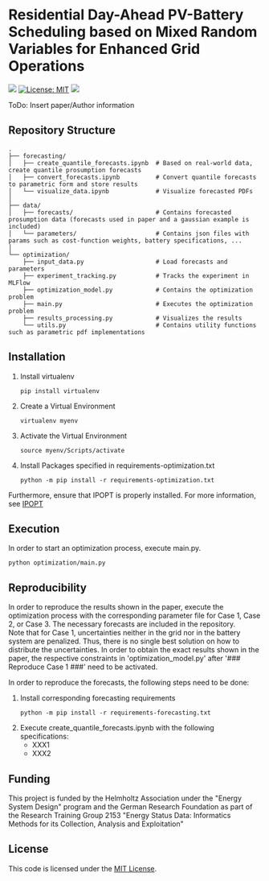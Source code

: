 # Residential Day-Ahead PV-Battery Scheduling based on Mixed Random Variables for Enhanced Grid Operations

[![](https://img.shields.io/badge/Python-3.12+-blue.svg)](https://www.python.org/downloads/)
[![License: MIT](https://img.shields.io/badge/License-MIT-yellow.svg)](https://opensource.org/licenses/MIT)
[![](https://img.shields.io/badge/Contact-janik.pinter%40kit.edu-orange?label=Contact)](janik.pinter@kit.edu)

ToDo: Insert paper/Author information

## Repository Structure
```
.
├── forecasting/ 
│   ├── create_quantile_forecasts.ipynb  # Based on real-world data, create quantile prosumption forecasts
│   ├── convert_forecasts.ipynb          # Convert quantile forecasts to parametric form and store results
│   └── visualize_data.ipynb             # Visualize forecasted PDFs
│
├── data/
│   ├── forecasts/                       # Contains forecasted prosumption data (forecasts used in paper and a gaussian example is included)
│   └── parameters/                      # Contains json files with params such as cost-function weights, battery specifications, ...
│
└── optimization/ 
    ├── input_data.py                    # Load forecasts and parameters
    ├── experiment_tracking.py           # Tracks the experiment in MLFlow
    ├── optimization_model.py            # Contains the optimization problem
    ├── main.py                          # Executes the optimization problem
    ├── results_processing.py            # Visualizes the results
    └── utils.py                         # Contains utility functions such as parametric pdf implementations

```

## Installation
1. Install virtualenv
   ```
   pip install virtualenv
   ```
2. Create a Virtual Environment
   ```
   virtualenv myenv
   ```
3. Activate the Virtual Environment
   ```
   source myenv/Scripts/activate
   ```
4. Install Packages specified in requirements-optimization.txt
   ```
   python -m pip install -r requirements-optimization.txt
   ```
Furthermore, ensure that IPOPT is properly installed. For more information, see
[IPOPT](https://github.com/coin-or/Ipopt)

## Execution
In order to start an optimization process, execute main.py.
   ```
   python optimization/main.py
   ```

## Reproducibility
In order to reproduce the results shown in the paper, execute the optimization process with the corresponding parameter file for Case 1, Case 2, or Case 3. The necessary forecasts are included in the repository.<br>
Note that for Case 1, uncertainties neither in the grid nor in the battery system are penalized. Thus, there is no single best solution on how to distribute the uncertainties.
In order to obtain the exact results shown in the paper, the respective constraints in 'optimization_model.py' after '### Reproduce Case 1 ###' need to be activated.


In order to reproduce the forecasts, the following steps need to be done:
1. Install corresponding forecasting requirements
   ```
   python -m pip install -r requirements-forecasting.txt
   ```
2. Execute create_quantile_forecasts.ipynb with the following specifications:
    - XXX1
    - XXX2


## Funding
This project is funded by the Helmholtz Association under the "Energy System Design" program and the German Research Foundation as part of the Research Training Group 2153 "Energy Status Data: Informatics Methods for its Collection, Analysis and Exploitation"

## License
This code is licensed under the [MIT License](LICENSE).
